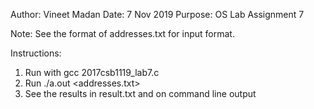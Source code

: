 Author: Vineet Madan
Date: 7 Nov 2019
Purpose: OS Lab Assignment 7

Note: See the format of addresses.txt for input format.

Instructions:
1. Run with gcc 2017csb1119_lab7.c
2. Run ./a.out <addresses.txt>
3. See the results in result.txt and on command line output

